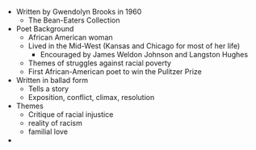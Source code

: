 - Written by Gwendolyn Brooks in 1960
	- The Bean-Eaters Collection
- Poet Background
	- African American woman 
	- Lived in the Mid-West (Kansas and Chicago for most of her life)
		- Encouraged by James Weldon Johnson and Langston Hughes
	- Themes of struggles against racial poverty 
	- First African-American poet to win the Pulitzer Prize
- Written in ballad form
	- Tells a story
	- Exposition, conflict, climax, resolution
- Themes
	- Critique of racial injustice
	- reality of racism
	- familial love
- 